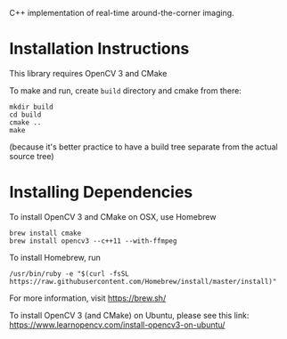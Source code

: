 C++ implementation of real-time around-the-corner imaging.

# Installation Instructions
This library requires OpenCV 3 and CMake

To make and run, create `build` directory and cmake from there:

```
mkdir build
cd build
cmake ..
make
```

(because it's better practice to have a build tree separate from
the actual source tree)

# Installing Dependencies 
To install OpenCV 3 and CMake on OSX, use Homebrew

```
brew install cmake
brew install opencv3 --c++11 --with-ffmpeg
```
To install Homebrew, run 
```
/usr/bin/ruby -e "$(curl -fsSL https://raw.githubusercontent.com/Homebrew/install/master/install)"
```
For more information, visit https://brew.sh/

To install OpenCV 3 (and CMake) on Ubuntu, please see this link: https://www.learnopencv.com/install-opencv3-on-ubuntu/

